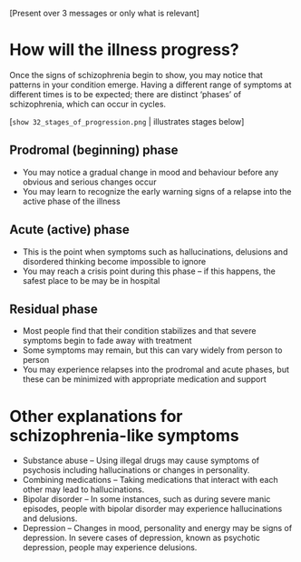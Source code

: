 [Present over 3 messages or only what is relevant]

# How will the illness progress?

Once the signs of schizophrenia begin to show, you may notice that
patterns in your condition emerge. Having a different range of
symptoms at different times is to be expected; there are distinct
‘phases’ of schizophrenia, which can occur in cycles.

[`show 32_stages_of_progression.png` | illustrates stages below]

## Prodromal (beginning) phase

- You may notice a gradual change in mood and behaviour before any
  obvious and serious changes occur
- You may learn to recognize the early warning signs of a relapse into
  the active phase of the illness

## Acute (active) phase

- This is the point when symptoms such as hallucinations, delusions
  and disordered thinking become impossible to ignore
- You may reach a crisis point during this phase – if this happens,
  the safest place to be may be in hospital

## Residual phase

- Most people find that their condition stabilizes and that severe
  symptoms begin to fade away with treatment
- Some symptoms may remain, but this can vary widely from person to
  person
- You may experience relapses into the prodromal and acute phases, but
  these can be minimized with appropriate medication and support

# Other explanations for schizophrenia-like symptoms

- Substance abuse – Using illegal drugs may cause symptoms of
  psychosis including hallucinations or changes in personality.
- Combining medications – Taking medications that interact with each
  other may lead to hallucinations.
- Bipolar disorder – In some instances, such as during severe manic
  episodes, people with bipolar disorder may experience hallucinations
  and delusions.
- Depression – Changes in mood, personality and energy may be signs of
  depression. In severe cases of depression, known as psychotic
  depression, people may experience delusions.
